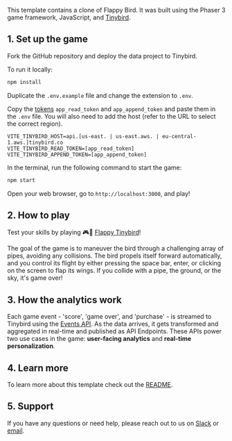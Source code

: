 This template contains a clone of Flappy Bird. It was built using the Phaser 3 game framework, JavaScript, and [Tinybird](https://www.tinybird.co/).

## 1. Set up the game

Fork the GitHub repository and deploy the data project to Tinybird.

To run it locally:

```bash
npm install
```

Duplicate the `.env.example` file and change the extension to `.env`.

Copy the [tokens](https://app.tinybird.co/tokens) `app_read_token` and `app_append_token` and paste them in the `.env` file. You will also need to add the host (refer to the URL to select the correct region).

```
VITE_TINYBIRD_HOST=api.[us-east. | us-east.aws. | eu-central-1.aws.]tinybird.co
VITE_TINYBIRD_READ_TOKEN=[app_read_token]
VITE_TINYBIRD_APPEND_TOKEN=[app_append_token]
```

In the terminal, run the following command to start the game:

```bash
npm start
```

Open your web browser, go to `http://localhost:3000`, and play!

## 2. How to play

Test your skills by playing 🎮🐥 [Flappy Tinybird](https://tbrd.co/flappybird)!

The goal of the game is to maneuver the bird through a challenging array of pipes, avoiding any collisions. The bird propels itself forward automatically, and you control its flight by either pressing the space bar, enter, or clicking on the screen to flap its wings. If you collide with a pipe, the ground, or the sky, it's game over!

## 3. How the analytics work

Each game event - 'score', 'game over', and 'purchase' - is streamed to Tinybird using the [Events API](https://www.tinybird.co/docs/ingest/events-api.html). As the data arrives, it gets transformed and aggregated in real-time and published as API Endpoints. These APIs power two use cases in the game: **user-facing analytics** and **real-time personalization**.

## 4. Learn more

To learn more about this template check out the [README](https://github.com/tinybirdco/flappy-tinybird/blob/main/README.md).

## 5. Support

If you have any questions or need help, please reach out to us on [Slack](https://www.tinybird.co/join-our-slack-community) or [email](mailto:support@tinybird.co).
